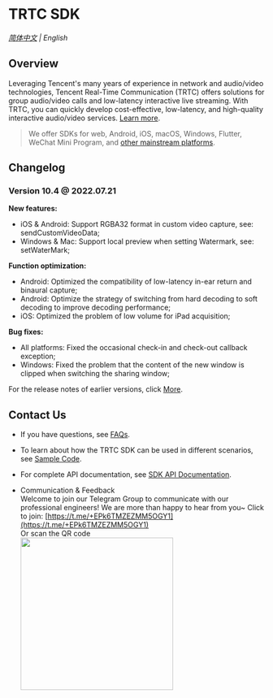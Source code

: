 # TRTC SDK

_[简体中文](README-zh_CN.md) | English_
## Overview

Leveraging Tencent's many years of experience in network and audio/video technologies, Tencent Real-Time Communication (TRTC) offers solutions for group audio/video calls and low-latency interactive live streaming. With TRTC, you can quickly develop cost-effective, low-latency, and high-quality interactive audio/video services. [Learn more](https://www.tencentcloud.com/document/product/647/35078).

> We offer SDKs for web, Android, iOS, macOS, Windows, Flutter, WeChat Mini Program, and [other mainstream platforms](https://github.com/LiteAVSDK?q=TRTC_&type=all&sort=).



## Changelog
### Version 10.4 @ 2022.07.21

**New features:**
- iOS & Android: Support RGBA32 format in custom video capture, see: sendCustomVideoData;
- Windows & Mac: Support local preview when setting Watermark, see: setWaterMark;

**Function optimization:**
- Android: Optimized the compatibility of low-latency in-ear return and binaural capture;
- Android: Optimize the strategy of switching from hard decoding to soft decoding to improve decoding performance;
- iOS: Optimized the problem of low volume for iPad acquisition;

**Bug fixes:**

- All platforms: Fixed the occasional check-in and check-out callback exception;
- Windows: Fixed the problem that the content of the new window is clipped when switching the sharing window;

For the release notes of earlier versions, click [More](https://www.tencentcloud.com/document/product/647/39426).


## Contact Us
- If you have questions, see [FAQs](https://www.tencentcloud.com/document/product/647/36057).

- To learn about how the TRTC SDK can be used in different scenarios, see [Sample Code](https://www.tencentcloud.com/document/product/647/42963).

- For complete API documentation, see [SDK API Documentation](https://www.tencentcloud.com/document/product/647/35119).

- Communication & Feedback   
Welcome to join our Telegram Group to communicate with our professional engineers! We are more than happy to hear from you~
Click to join: [https://t.me/+EPk6TMZEZMM5OGY1](https://t.me/+EPk6TMZEZMM5OGY1)   
Or scan the QR code   
  <img src="https://qcloudimg.tencent-cloud.cn/raw/79cbfd13877704ff6e17f30de09002dd.jpg" width="300px">    
